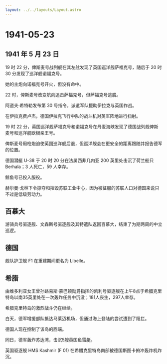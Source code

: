 ```yaml
---
layout: ../../layouts/Layout.astro
---
```


# 1941-05-23

## 1941 年 5 月 23 日

19 时 22 分，俾斯麦号战列舰在其左舷发现了英国巡洋舰萨福克号，随后于 20
时 30 分发现了巡洋舰诺福克号。

她的主炮向诺福克号开火，但没有命中。

22 时，俾斯麦号改变航向追击萨福克号，但萨福克号逃脱。

阿道夫·希特勒发布第 30 号指令，派遣军队援助伊拉克与英国作战。

在伊拉克费卢杰，德国伊拉克飞行中队的战斗机对英军阵地进行扫射。

19 时 22
分，英国巡洋舰萨福克号和诺福克号在丹麦海峡发现了德国战列舰俾斯麦号和巡洋舰欧根亲王号。

俾斯麦号用枪炮迫使英国巡洋舰后退，但巡洋舰会在更安全的距离跟随并报告德军的位置。

德国潜艇 U-38 于 20 时 20 分在法属西非几内亚 200 英里处击沉了荷兰船只
Berhala；3 人死亡，59 人幸存。

鲸鱼号已投入服役。

赫尔曼·戈林下令掠夺和摧毁苏联工业中心，因为被征服的苏联人口对德国来说只不过是低级劳动力。

## 百慕大

游骑兵号驱逐舰、文森斯号驱逐舰及其特遣队返回百慕大，结束了为期两周的中立巡逻。

## 德国

舰队护卫舰 F1 在重建期间更名为 Libelle。

## 希腊

由维多利亚女王曾孙路易斯·蒙巴顿勋爵指挥的凯利号驱逐舰在上午8点于希腊克里特岛以南35英里处在一次轰炸任务中沉没；181人丧生，297人幸存。

希腊克里特岛的激烈战斗仍在继续。

白天，德军增援部队抵达马莱迈机场，但通过海上登陆的尝试遭到了阻拦。

德国人现在控制了该岛的西端。

同日，德军轰炸苏达湾，击沉5艘英国鱼雷艇。

英国驱逐舰 HMS Kashmir (F 01)
在希腊克里特岛南部被德国斯图卡俯冲轰炸机炸沉。